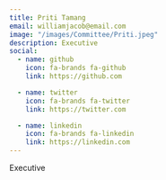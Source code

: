 ```yaml
---
title: Priti Tamang
email: williamjacob@email.com
image: "/images/Committee/Priti.jpeg"
description: Executive
social:
  - name: github
    icon: fa-brands fa-github
    link: https://github.com

  - name: twitter
    icon: fa-brands fa-twitter
    link: https://twitter.com

  - name: linkedin
    icon: fa-brands fa-linkedin
    link: https://linkedin.com
---
```

Executive